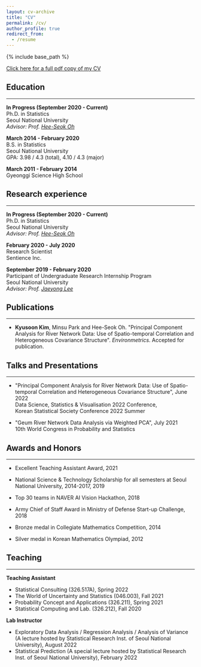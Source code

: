 ```yaml
---
layout: cv-archive
title: "CV"
permalink: /cv/
author_profile: true
redirect_from:
  - /resume
---
```


<style>
a.uline {text-decoration:underline;}
</style>

{% include base_path %}

<a href="../files/CV_KyusoonKim.pdf" class="uline">Click here for a full pdf copy of my CV</a>

## Education
---
**In Progress (September 2020 - Current)**<br>
Ph.D. in Statistics<br>
Seoul National University<br>
*Advisor: Prof. [Hee-Seok Oh](https://sites.google.com/site/heeseokoh)*<br>

**March 2014 - February 2020**<br>
B.S. in Statistics<br>
Seoul National University<br>
GPA: 3.98 / 4.3 (total), 4.10 / 4.3 (major)<br>

**March 2011 - February 2014**<br>
Gyeonggi Science High School<br>

## Research experience
---
**In Progress (September 2020 - Current)**<br>
Ph.D. in Statistics<br>
Seoul National University<br>
*Advisor: Prof. [Hee-Seok Oh](https://sites.google.com/site/heeseokoh)*<br>

**February 2020 - July 2020**<br>
Research Scientist<br>
Sentience Inc.<br>

**September 2019 - February 2020**<br>
Participant of Undergraduate Research Internship Program<br>
Seoul National University<br>
*Advisor: Prof. [Jaeyong Lee](https://jylee749.wordpress.com/)*<br>


## Publications
---
* **Kyusoon Kim**, Minsu Park and Hee-Seok Oh. "Principal Component Analysis for River Network Data: Use of Spatio-temporal Correlation and Heterogeneous Covariance Structure". *Environmetrics*. Accepted for publication.<br>


## Talks and Presentations
---
* "Principal Component Analysis for River Network Data: Use of Spatio-temporal Correlation and Heterogeneous Covariance Structure", June 2022<br> 
Data Science, Statistics & Visualisation 2022 Conference,<br>
Korean Statistical Society Conference 2022 Summer<br>

* "Geum River Network Data Analysis via Weighted PCA", July 2021<br> 
10th World Congress in Probability and Statistics<br>


## Awards and Honors
---
* Excellent Teaching Assistant Award, 2021<br>

* National Science & Technology Scholarship for all semesters at Seoul National University, 2014-2017, 2019<br> 

* Top 30 teams in NAVER AI Vision Hackathon, 2018<br>
 
* Army Chief of Staff Award in Ministry of Defense Start-up Challenge, 2018<br>

* Bronze medal in Collegiate Mathematics Competition, 2014<br>

* Silver medal in Korean Mathematics Olympiad, 2012<br>


## Teaching
---
**Teaching Assistant**<br>
* Statistical Consulting (326.517A), Spring 2022<br>
* The World of Uncertainty and Statistics (046.003), Fall 2021<br>
* Probability Concept and Applications (326.211), Spring 2021<br>
* Statistical Computing and Lab. (326.212), Fall 2020<br>

**Lab Instructor**<br>
* Exploratory Data Analysis / Regression Analysis / Analysis of Variance (A lecture hosted by Statistical Research Inst. of Seoul National University), August 2022<br> 
* Statistical Prediction (A special lecture hosted by Statistical Research Inst. of Seoul National University), February 2022<br> 




